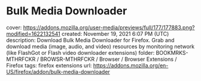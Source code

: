 # Bulk Media Downloader

cover: https://addons.mozilla.org/user-media/previews/full/177/177883.png?modified=1622132541
created: November 19, 2021 6:07 PM (UTC)
description: Download Bulk Media Downloader for Firefox. Grab and download media (image, audio, and video) resources by monitoring network (like FlashGot or Flash video downloader extensions)
folder: BOOKMRKS-MTHRFCKR / BROWSR-MTHRFCKR / Browser / Browser Extensions / Firefox
tags: firefox extensions
url: https://addons.mozilla.org/en-US/firefox/addon/bulk-media-downloader